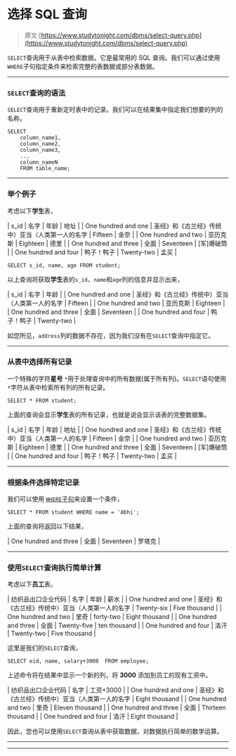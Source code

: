 # 选择 SQL 查询

> 原文:[https://www.studytonight.com/dbms/select-query.php](https://www.studytonight.com/dbms/select-query.php)

`SELECT`查询用于从表中检索数据。它是最常用的 SQL 查询。我们可以通过使用`WHERE`子句指定条件来检索完整的表数据或部分表数据。

* * *

### `SELECT`查询的语法

`SELECT`查询用于重新定时表中的记录。我们可以在结果集中指定我们想要的列的名称。

```
SELECT 
    column_name1, 
    column_name2, 
    column_name3, 
    ...
    column_nameN 
    FROM table_name;
```

* * *

### 举个例子

考虑以下**学生**表，

| s_id | 名字 | 年龄 | 地址 |
| One hundred and one | 圣经》和《古兰经》传统中）亚当（人类第一人的名字 | Fifteen | 金奈 |
| One hundred and two | 亚历克斯 | Eighteen | 德里 |
| One hundred and three | 全面 | Seventeen | [军]爆破筒 |
| One hundred and four | 鸭子！鸭子 | Twenty-two | 孟买 |

```
SELECT s_id, name, age FROM student;
```

以上查询将获取**学生**表的`s_id`、`name`和`age`列的信息并显示出来，

| s_id | 名字 | 年龄 |
| One hundred and one | 圣经》和《古兰经》传统中）亚当（人类第一人的名字 | Fifteen |
| One hundred and two | 亚历克斯 | Eighteen |
| One hundred and three | 全面 | Seventeen |
| One hundred and four | 鸭子！鸭子 | Twenty-two |

如您所见，`address`列的数据不存在，因为我们没有在`SELECT`查询中指定它。

* * *

### 从表中选择所有记录

一个特殊的字符**星号** `*`用于处理查询中的所有数据(属于所有列)。`SELECT`语句使用`*`字符从表中检索所有列的所有记录。

```
SELECT * FROM student;
```

上面的查询会显示**学生**表的所有记录，也就是说会显示该表的完整数据集。

| s_id | 名字 | 年龄 | 地址 |
| One hundred and one | 圣经》和《古兰经》传统中）亚当（人类第一人的名字 | Fifteen | 金奈 |
| One hundred and two | 亚历克斯 | Eighteen | 德里 |
| One hundred and three | 全面 | Seventeen | [军]爆破筒 |
| One hundred and four | 鸭子！鸭子 | Twenty-two | 孟买 |

* * *

### 根据条件选择特定记录

我们可以使用 [`WHERE`子句](where-clause.php)来设置一个条件，

```
SELECT * FROM student WHERE name = 'Abhi';
```

上面的查询将返回以下结果，

| One hundred and three | 全面 | Seventeen | 罗塔克 |

* * *

### 使用`SELECT`查询执行简单计算

考虑以下**员工**表。

| 纺织品出口企业代码 | 名字 | 年龄 | 薪水 |
| One hundred and one | 圣经》和《古兰经》传统中）亚当（人类第一人的名字 | Twenty-six | Five thousand |
| One hundred and two | 里奇 | forty-two | Eight thousand |
| One hundred and three | 全面 | Twenty-five | ten thousand |
| One hundred and four | 洛汗 | Twenty-two | Five thousand |

这里是我们的`SELECT`查询，

```
SELECT eid, name, salary+3000  FROM employee;
```

上述命令将在结果中显示一个新的列，将 **3000** 添加到员工的现有工资中。

| 纺织品出口企业代码 | 名字 | 工资+3000 |
| One hundred and one | 圣经》和《古兰经》传统中）亚当（人类第一人的名字 | Eight thousand |
| One hundred and two | 里奇 | Eleven thousand |
| One hundred and three | 全面 | Thirteen thousand |
| One hundred and four | 洛汗 | Eight thousand |

因此，您也可以使用`SELECT`查询从表中获取数据，对数据执行简单的数学运算。

* * *

* * *
